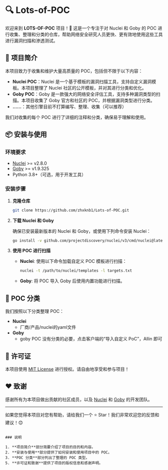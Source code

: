 # 🔍 Lots-of-POC

欢迎来到 **LOTS-OF-POC** 项目！🎉 这是一个专注于对 Nuclei 和 Goby 的 POC 进行收集、整理和分类的仓库，帮助网络安全研究人员更快、更有效地使用这些工具进行漏洞扫描和渗透测试。

## 🚀 项目简介

本项目致力于收集和维护大量高质量的 POC，包括但不限于以下内容：

- **Nuclei POC**：Nuclei 是一个基于模板的漏洞扫描工具，支持自定义漏洞模板。本项目整理了 Nuclei 社区的公开模板，并对其进行分类和优化。
- **Goby POC**：Goby 是一款强大的网络安全评估工具，支持多种漏洞类型的扫描。本项目收集了 Goby 官方和社区的 POC，并根据漏洞类型进行分类。
- **……**：其他引擎目前不打算编写、整理、收集（可以推荐）

我们对收集的每个 POC 进行了详细的注释和分类，确保易于理解和使用。

## 📦 安装与使用

### 环境要求

- [Nuclei](https://github.com/projectdiscovery/nuclei) >= v2.8.0
- [Goby](https://gobysec.net/) >= v1.9.325
- Python 3.8+（可选，用于开发工具）

### 安装步骤

1. **克隆仓库**

   ```bash
   git clone https://github.com/zhxknb1/Lots-of-POC.git
   ```

2. **下载 Nuclei 和 Goby**

   确保已安装最新版本的 Nuclei 和 Goby，或使用下列命令安装 Nuclei：

   ```bash
   go install -v github.com/projectdiscovery/nuclei/v3/cmd/nuclei@latest
   ```

3. **使用 POC 进行扫描**

   - **Nuclei**: 使用以下命令加载自定义 POC 模板进行扫描：

     ```bash
     nuclei -t /path/to/nuclei/templates -l targets.txt
     ```

   - **Goby**: 将 POC 导入 Goby 后使用内置功能进行扫描。

## 📁 POC 分类

我们按照以下分类整理 POC：

- **Nuclei**
  - 厂商/产品/nuclei的yaml文件
- **Goby**
  - goby POC 没有分类的必要，点击客户端的“导入自定义 PoC”，Allin 即可

## 📜 许可证

本项目使用 [MIT License](LICENSE) 进行授权。请自由地享受和参与项目！

## ❤️ 致谢

感谢所有为本项目做出贡献的社区成员，以及 [Nuclei](https://github.com/projectdiscovery/nuclei) 和 [Goby](https://gobysec.net/) 的开发团队。

---

如果您觉得本项目对您有帮助，请给我们一个 ⭐️ Star！我们非常欢迎您的反馈和建议！😊

```

### 说明

1. **项目简介**部分简要介绍了项目的目的和内容。
2. **安装与使用**部分提供了如何安装和使用项目中的 POC。
3. **POC 分类**部分列出了整理的 POC 类型。
5. **许可证和致谢**提供了项目的版权信息和感谢声明。
